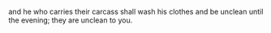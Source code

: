 and he who carries their carcass shall wash his clothes and be unclean until the evening; they are unclean to you.
